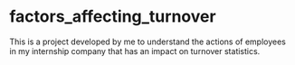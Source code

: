 # factors_affecting_turnover

This is a project developed by me to understand the actions of employees in my internship company that has an impact on turnover statistics. 
